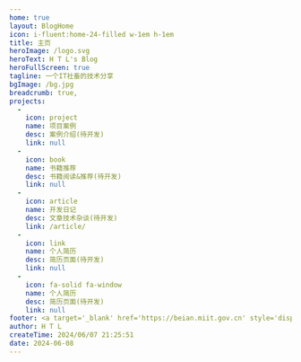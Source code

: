 ```yaml
---
home: true
layout: BlogHome
icon: i-fluent:home-24-filled w-1em h-1em
title: 主页
heroImage: /logo.svg
heroText: H T L's Blog
heroFullScreen: true
tagline: 一个IT社畜的技术分享
bgImage: /bg.jpg
breadcrumb: true,
projects:
  -
    icon: project
    name: 项目案例
    desc: 案例介绍(待开发)
    link: null
  -
    icon: book
    name: 书籍推荐
    desc: 书籍阅读&推荐(待开发)
    link: null
  -
    icon: article
    name: 开发日记
    desc: 文章技术杂谈(待开发)
    link: /article/
  -
    icon: link
    name: 个人简历
    desc: 简历页面(待开发)
    link: null
  -
    icon: fa-solid fa-window
    name: 个人简历
    desc: 简历页面(待开发)
    link: null
footer: <a target='_blank' href='https://beian.miit.gov.cn' style='display:inline-block;text-decoration:none;height:20px;line-height:20px;'><img src='/assets/beian.png' alt='公安备案' style='float:left;'/>渝ICP备2024037281号-1</a>
author: H T L
createTime: 2024/06/07 21:25:51
date: 2024-06-08
---
```



